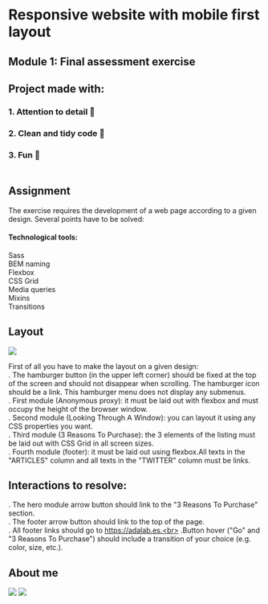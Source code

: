 # Responsive website with mobile first layout 

## **Module 1: Final assessment exercise**

## Project made with: 
### 1. Attention to detail 🔎
### 2. Clean and tidy code 🧹
### 3. Fun 🎉 <br> <br> 


## Assignment
The exercise requires the development of a web page according to a given design. Several points have to be solved:

#### Technological tools:
Sass <br>
BEM naming <br>
Flexbox <br>
CSS Grid <br>
Media queries<br>
Mixins <br>
Transitions

## Layout

![](https://i.imgur.com/I9VETo1.png)


First of all you have to make the layout on a given design: <br>
 . The hamburger button (in the upper left corner) should be fixed at the top of the screen and should not disappear when scrolling. The hamburger icon should be a link.  This hamburger menu does not display any submenus. <br>
 . First module (Anonymous proxy): it must be laid out with flexbox and must occupy the height of the browser window.<br>
 . Second module (Looking Through A Window): you can layout it using any CSS properties you want.<br>
 . Third module (3 Reasons To Purchase): the 3 elements of the listing must be laid out with CSS Grid in all screen sizes.<br>
 . Fourth module (footer): it must be laid out using flexbox.All texts in the "ARTICLES" column and all texts in the "TWITTER" column must be links.



## Interactions to resolve:

 . The hero module arrow button should link to the "3 Reasons To Purchase" section.<br>
 . The footer arrow button should link to the top of the page.<br>
 . All footer links should go to https://adalab.es.<br>
 .Button hover ("Go" and "3 Reasons To Purchase") should include a transition of your choice (e.g. color, size, etc.).


## About me

 [![](https://i.imgur.com/RxMHei3.png)](https://www.linkedin.com/in/normarivas)         [![](https://i.imgur.com/C85yS6z.png)](https://twitter.com/NormaRivas_)  
 


